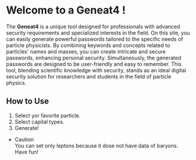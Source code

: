 # Welcome to a Geneat4 !
The **Geneat4** is a unique tool designed for professionals with advanced security requirements and specialized interests in the field. On this site, you can easily generate powerful passwords tailored to the specific needs of particle physicists. By combining keywords and concepts related to particles' names and masses, you can create intricate and secure passwords, enhancing personal security. Simultaneously, the generated passwords are designed to be user-friendly and easy to remember. This tool, blending scientific knowledge with security, stands as an ideal digital security solution for researchers and students in the field of particle physics.

## How to Use
1. Select yor favorite particle.
2. Select capital types.
3. Generate!

- Caution  
You can set only leptons because it dose not have data of baryons.  
Have fun!
